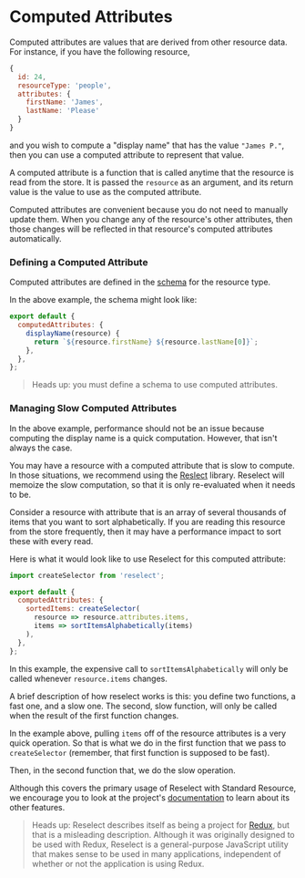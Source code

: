# Computed Attributes

Computed attributes are values that are derived from other resource data. For instance, if you
have the following resource,

```js
{
  id: 24,
  resourceType: 'people',
  attributes: {
    firstName: 'James',
    lastName: 'Please'
  }
}
```

and you wish to compute a "display name" that has the value `"James P."`, then you can
use a computed attribute to represent that value.

A computed attribute is a function that is called anytime that the resource
is read from the store. It is passed the `resource` as an argument, and its return value
is the value to use as the computed attribute.

Computed attributes are convenient because you do not need to manually update them.
When you change any of the resource's other attributes, then those changes will be reflected in
that resource's computed attributes automatically.

### Defining a Computed Attribute

Computed attributes are defined in the [schema](../glossary.md#schema) for the resource type.

In the above example, the schema might look like:

```js
export default {
  computedAttributes: {
    displayName(resource) {
      return `${resource.firstName} ${resource.lastName[0]}`;
    },
  },
};
```

> Heads up: you must define a schema to use computed attributes.

### Managing Slow Computed Attributes

In the above example, performance should not be an issue because computing the display name
is a quick computation. However, that isn't always the case.

You may have a resource with a computed attribute that is slow to compute.
In those situations, we recommend using the [Reslect](https://github.com/reduxjs/reselect)
library. Reselect will memoize the slow computation, so that it is only re-evaluated when it
needs to be.

Consider a resource with attribute that is an array of several thousands of items that you want
to sort alphabetically. If you are reading this resource from the store frequently, then it
may have a performance impact to sort these with every read.

Here is what it would look like to use Reselect for this computed attribute:

```js
import createSelector from 'reselect';

export default {
  computedAttributes: {
    sortedItems: createSelector(
      resource => resource.attributes.items,
      items => sortItemsAlphabetically(items)
    ),
  },
};
```

In this example, the expensive call to `sortItemsAlphabetically` will only be called whenever
`resource.items` changes.

A brief description of how reselect works is this: you define two functions, a fast one, and a
slow one. The second, slow function, will only be called when the result of the first function
changes.

In the example above, pulling `items` off of the resource attributes is a very quick operation. So
that is what we do in the first function that we pass to `createSelector` (remember, that first
function is supposed to be fast).

Then, in the second function that, we do the slow operation.

Although this covers the primary usage of Reselect with Standard Resource, we encourage you to
look at the project's [documentation](https://github.com/reduxjs/reselect) to learn about
its other features.

> Heads up: Reselect describes itself as being a project for [Redux](https://redux.js.org), but
> that is a misleading description. Although it was originally designed to be used with Redux,
> Reselect is a general-purpose JavaScript utility that makes sense to be used in many applications,
> independent of whether or not the application is using Redux.
